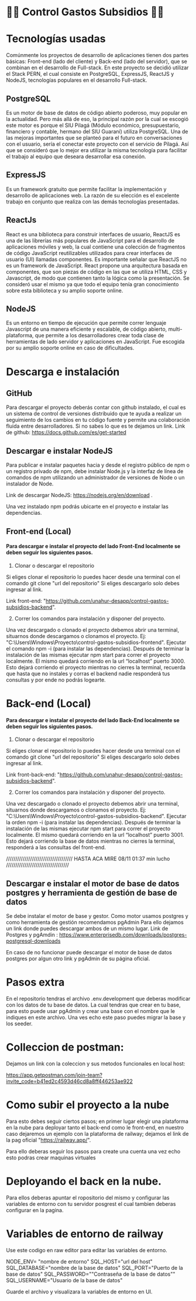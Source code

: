 # 👨‍💻 Control Gastos Subsidios 👨‍💻

# Tecnologías usadas

Comúnmente los proyectos de desarrollo de aplicaciones tienen dos partes básicas: Front-end
(lado del cliente) y Back-end (lado del servidor), que se combinan en el desarrollo de Full-stack.
En este proyecto se decidió utilizar el Stack PERN, el cual consiste en PostgreSQL, ExpressJS,
ReactJS y NodeJS, tecnologías populares en el desarrollo Full-stack.

## PostgreSQL

Es un motor de base de datos de código abierto poderoso, muy popular en la actualidad. Pero
más allá de eso, la principal razón por la cual se escogió este motor es porque el SIU Pilagá
(Módulo económico, presupuestario, financiero y contable, hermano del SIU Guaraní) utiliza
PostgreSQL. Una de las mejoras importantes que se planteó para el futuro en conversaciones
con el usuario, sería el conectar este proyecto con el servicio de Pilagá. Así que se consideró
que lo mejor era utilizar la misma tecnología para facilitar el trabajo al equipo que deseara
desarrollar esa conexión.

## ExpressJS

Es un framework gratuito que permite facilitar la implementación y desarrollo de aplicaciones
web. La razón de su elección es el excelente trabajo en conjunto que realiza con las demás
tecnologías presentadas.

## ReactJs

React es una biblioteca para construir interfaces de usuario, ReactJS es una de las librerías más populares de JavaScript para el desarrollo de aplicaciones móviles y web, la cual contiene una colección de fragmentos de código JavaScript reutilizables utilizados para crear interfaces de usuario (UI) llamadas componentes.
Es importante señalar que ReactJS no es un framework de JavaScript.
React propone una arquitectura basada en componentes, que son piezas de código en las que se utiliza HTML, CSS y Javascript, de modo que contienen tanto la lógica como la presentación.
Se consideró usar el mismo ya que todo el equipo tenía gran conocimiento sobre esta biblioteca y su amplio soporte online.

## NodeJS

Es un entorno en tiempo de ejecución que permite correr lenguaje Javascript de una manera eficiente y
escalable, de código abierto, multi-plataforma, que permite a los desarrolladores crear toda clase de
herramientas de lado servidor y aplicaciones en JavaScript.
Fue escogida por su amplio soporte online en caso de dificultades.

# Descarga e instalación

## GitHub

Para descargar el proyecto deberás contar con github instalado, el cual es un sistema de control de versiones distribuido que te ayuda a realizar un seguimiento de los cambios en tu código fuente y permite una colaboración fluida entre desarrolladores. Si no sabes lo que es te dejamos un link.
Link de github: https://docs.github.com/es/get-started

## Descargar e instalar NodeJS

Para publicar e instalar paquetes hacia y desde el registro público de npm o un registro privado de npm, debe instalar Node.js y la interfaz de línea de comandos de npm utilizando un administrador de versiones de Node o un instalador de Node.

Link de descargar NodeJS: https://nodejs.org/en/download .

Una vez instalado npm podrás ubicarte en el proyecto e instalar las dependencias.

## Front-end (Local)

#### Para descargar e instalar el proyecto del lado Front-End localmente se deben seguir los siguientes pasos.

1. Clonar o descargar el repositorio

Si eliges clonar el repositorio lo puedes hacer desde una terminal con el comando git clone "url del repositorio"
Si eliges descargarlo solo debes ingresar al link.

Link front-end: "https://github.com/unahur-desapp/control-gastos-subsidios-backend".

2. Correr los comandos para instalación y disponer del proyecto.

Una vez descargado o clonado el proyecto debemos abrir una terminal, situarnos donde descargamos o clonamos el proyecto.
Ej: "C:\Users\Windows\Proyecto\control-gastos-subsidios-frontend".
Ejecutar el comando npm -i (para instalar las dependencias).
Después de terminar la instalación de las mismas ejecutar npm start para correr el proyecto localmente.
El mismo quedará corriendo en la url “localhost” puerto 3000.
Esto dejará corriendo el proyecto mientras no cierres la terminal, recuerda que hasta que no instales y corras el backend nadie responderá tus consultas y por ende no podrás logearte.

# Back-end (Local)

#### Para descargar e instalar el proyecto del lado Back-End localmente se deben seguir los siguientes pasos.

1. Clonar o descargar el repositorio

Si eliges clonar el repositorio lo puedes hacer desde una terminal con el comando git clone "url del repositorio"
Si eliges descargarlo solo debes ingresar al link.

Link front-back-end: "https://github.com/unahur-desapp/control-gastos-subsidios-backend".

2. Correr los comandos para instalación y disponer del proyecto.

Una vez descargado o clonado el proyecto debemos abrir una terminal, situarnos donde descargamos o clonamos el proyecto.
Ej: "C:\Users\Windows\Proyecto\control-gastos-subsidios-backend".
Ejecutar la orden npm -i (para instalar las dependencias).
Después de terminar la instalación de las mismas ejecutar npm start para correr el proyecto localmente. El mismo quedará corriendo en la url “localhost” puerto 3001.
Esto dejará corriendo la base de datos mientras no cierres la terminal, responderá a las consultas del front-end.

//////////////////////////////////// HASTA ACA MIRE 08/11 01:37 min lucho //////////////////////////////////

## Descargar e instalar el motor de base de datos postgres y herramienta de gestión de base de datos

Se debe instalar el motor de base y gestor.
Como motor usamos postgres y como herramienta de gestión recomendamos pgAdmin
Para ello dejamos un link donde puedes descargar ambos de un mismo lugar.
Link de Postgres y pgAmdin : https://www.enterprisedb.com/downloads/postgres-postgresql-downloads

En caso de no funcionar puede descargar el motor de base de datos postgres por algun otro link y pgAdmin de su página oficial.

# Pasos extra

En el repositorio tendras el archivo .env.development que deberas modificar con los datos de tu base de datos.
La cual tendras que crear en tu base, para esto puede usar pgAdmin y crear una base con el nombre que le indiques en este archivo.
Una ves echo este paso puedes migrar la base y los seeder.

# Colleccion de postman:

Dejamos un link con la coleccion y sus metodos funcionales en local host:

https://app.getpostman.com/join-team?invite_code=b41ed2c4593d46cd8a8ff446253ae922

# Como subir el proyecto a la nube

Para esto debes seguir ciertos pasos; en primer lugar elegir una plataforma en la nube para deployar tanto el back-end como le front-end, en nuestro caso dejaremos un ejemplo con la plataforma de railway; dejamos el link de la pag oficial "https://railway.app/".

Para ello deberas seguir los pasos para create una cuenta una vez echo esto podras crear maquinas virtuales

# Deployando el back en la nube.

Para ellos deberas apuntar el ropositorio del mismo y configurar las variables de entorno con tu servidor posgrest el cual tambien deberas configurar en la pagina.

# Variables de entorno de railway

Use este codigo en raw editor para editar las variables de entorno.

NODE_ENV= "nombre de entorno"
SQL_HOST="url del host"
SQL_DATABASE="nombre de la base de datos"
SQL_PORT="Puerto de la base de datos"
SQL_PASSWORD=""Contraseña de la base de datos""
SQL_USERNAME="Usuario de la base de datos"

Guarde el archivo y visualizara la variables de entorno en UI.
